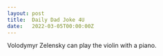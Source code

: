 ```yaml
---
layout: post
title:  Daily Dad Joke 4U
date:   2022-03-05T00:00:00Z
---
```

Volodymyr Zelensky can play the violin with a piano.
